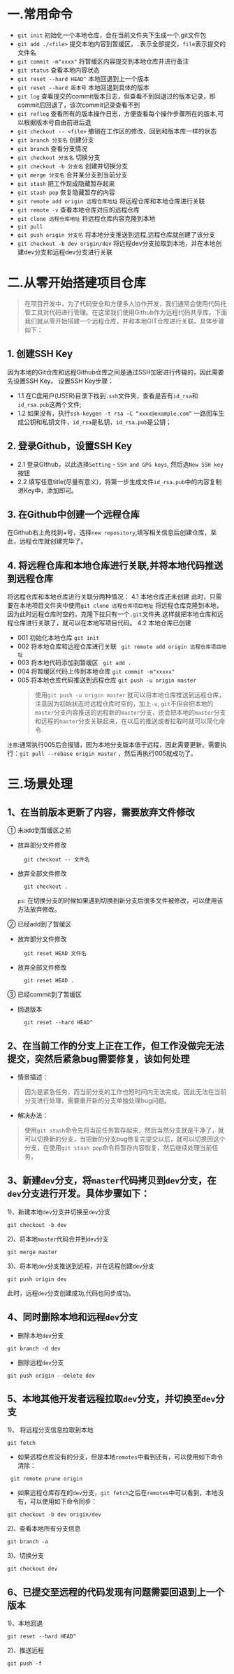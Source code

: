 # 一.常用命令
* `git init` 初始化一个本地仓库，会在当前文件夹下生成一个.git文件包
* `git add ./<file>` 提交本地内容到暂缓区，`.`表示全部提交，`file`表示提交的文件名
* `git commit -m"xxxx"` 将暂缓区内容提交到本地仓库并进行备注
* `git status` 查看本地内容状态
* `git reset --hard HEAD^` 本地回退到上一个版本
* `git reset --hard 版本号` 本地回退到具体的版本
* `git log` 查看提交的commit版本日志，但查看不到回退过的版本记录，即commit后回退了，该次commit记录查看不到
* `git reflog` 查看所有的版本操作日志，方便查看每个操作步骤所在的版本,可以根据版本号自由前进后退
* `git checkout -- <file>` 撤销在工作区的修改，回到和版本库一样的状态
* `git branch 分支名` 创建分支
* `git branch` 查看分支情况
* `git checkout 分支名` 切换分支
* `git checkout -b 分支名` 创建并切换分支
* `git merge 分支名` 合并某分支到当前分支
* `git stash` 把工作现成隐藏暂存起来
* `git stash pop` 恢复隐藏暂存的内容
* `git remote add origin 远程仓库地址` 将远程仓库和本地仓库进行关联
* `git remote -v` 查看本地仓库对应的远程仓库
* `git clone 远程仓库地址` 将远程仓库内容克隆到本地
* `git pull`
* `git push origin 分支名` 将本地分支推送到远程,远程仓库就创建了该分支
* `git checkout -b dev origin/dev` 将远程dev分支拉取到本地，并在本地创建dev分支和远程dev分支进行关联

# 二.从零开始搭建项目仓库
>在项目开发中，为了代码安全和方便多人协作开发，我们通常会使用代码托管工具对代码进行管理。在这里我们使用Github作为远程代码共享库。下面我们就从零开始搭建一个远程仓库，并和本地GIT仓库进行关联。具体步骤如下：
## 1. 创建SSH Key
因为本地的Git仓库和远程Github仓库之间是通过SSH加密进行传输的，因此需要先设置SSH Key。
设置SSH Key步骤：
  * 1.1 在C盘用户(USER)目录下找到`.ssh`文件夹，查看是否有`id_rsa`和`id_rsa.pub`这两个文件;
  * 1.2 如果没有，执行`ssh-keygen -t rsa –C “xxxx@example.com”` 一路回车生成公钥和私钥文件，`id_rsa`是私钥，`id_rsa.pub`是公钥；
## 2. 登录Github，设置SSH Key
  * 2.1 登录GIthub，以此选择`Setting` - `SSH and GPG keys`, 然后选`New SSH key`按钮
  * 2.2 填写任意title(尽量有意义)，将第一步生成文件`id_rsa.pub`中的内容复制进Key中，添加即可。
## 3. 在Github中创建一个远程仓库
在Github右上角找到+号，选择`new repository`,填写相关信息后创建仓库，至此，远程仓库就创建完毕了。
## 4. 将远程仓库和本地仓库进行关联,并将本地代码推送到远程仓库
将远程仓库和本地仓库进行关联分两种情况：
4.1 本地仓库还未创建
    此时，只需要在本地项目文件夹中使用`git clone 远程仓库项目地址` 将远程仓库克隆到本地，因为此时远程仓库时空的，克隆下拉只有一个`.git`文件夹.这样就把本地仓库和远程仓库进行关联了，就可以在本地写项目代码。
4.2 本地仓库已创建
  * 001 初始化本地仓库
    `git init`
  * 002 将本地仓库和远程仓库进行关联
    ` git remote add origin 远程仓库项目地址`
  * 003 将本地代码添加到暂缓区
    ` git add .`
  * 004 将暂缓区代码上传到本地仓库
    `git commit -m"xxxxx"`
  * 005 将本地仓库代码推送到远程仓库
    `git push -u origin master` 
    >使用`git push -u origin master` 就可以将本地仓库推送到远程仓库，注意因为初始状态时远程仓库时空的，加上`-u`, `git`不但会把本地的`master`分支内容推送的远程新的`master`分支，还会把本地的`master`分支和远程的`master`分支关联起来，在以后的推送或者拉取时就可以简化命令.
    
  `注意`:通常执行005后会报错，因为本地分支版本低于远程，因此需要更新。需要执行：`git pull --rebase origin master` ，然后再执行005就成功了。

# 三.场景处理
  ## 1、在当前版本更新了内容，需要放弃文件修改
  ① 未add到暂缓区之前
  * 放弃部分文件修改
    ```
      git checkout -- 文件名
    ```
  * 放弃全部文件修改
    ```
      git checkout .
    ```
    `ps`: 在切换分支的时候如果遇到切换到新分支后很多文件被修改，可以使用该方法放弃修改。

  ② 已经add到了暂缓区
  * 放弃部分文件修改
    ```
      git reset HEAD 文件名
    ```
  * 放弃全部文件修改
    ```
      git reset HEAD .
    ```
  ③ 已经commit到了暂缓区
  * 回退版本
    ```
      git reset --hard HEAD^
    ```

  ## 2、在当前工作的分支上正在工作，但工作没做完无法提交，突然后紧急bug需要修复，该如何处理
  * 情景描述：
  >因为是紧急任务，而当前分支的工作也短时间内无法完成，因此无法在当前分支进行处理，需要重开新的分支单独处理bug问题。
  * 解决办法：
  >使用`git stash`命令先将当前任务暂存起来，然后当然分支就是干净了，就可以切换新的分支，当把新的分支bug修复完提交以后，就可以切换回这个分支，在使用`git stash pop`命令将暂存内容恢复，然后继续处理当前任务。
  
  ## 3、新建`dev`分支，将`master`代码拷贝到`dev`分支，在`dev`分支进行开发。具体步骤如下：
  1)、新建本地`dev`分支并切换至`dev`分支
  ```
  git checkout -b dev
  ```
  2)、将本地`master`代码合并到`dev`分支
  ```
  git merge master
  ```
  3)、将本地`dev`分支推送到远程，并在远程创建`dev`分支
  ```
  git push origin dev
  ```
  此时，远程`dev`分支创建成功,代码也同步成功。

  ## 4、同时删除本地和远程`dev`分支
  * 删除本地`dev`分支
  ```
  git branch -d dev
  ```
  * 删除远程`dev`分支
  ```
  git push origin --delete dev
  ```

  ## 5、本地其他开发者远程拉取`dev`分支，并切换至`dev`分支
  1)、 将远程分支信息拉取到本地
  ```
  git fetch
  ```

  *  如果远程仓库没有的分支，但是本地`remotes`中看到还有，可以使用如下命令清除：
   ```
    git remote prune origin
   ```
   *  如果远程仓库存在的`dev`分支，`git fetch`之后在`remotes`中可以看到，本地没有，可以使用如下命令同步：
```
git checkout -b dev origin/dev
```
  2)、查看本地所有分支信息
  ```
  git branch -a
  ```
  3)、切换分支
  ```
  git checkout dev
  ```

  ## 6、已提交至远程的代码发现有问题需要回退到上一个版本
  1)、本地回退
  ```
  git reset --hard HEAD^
  ```

  2)、推送远程
  ```
  git push -f
  ```


  

